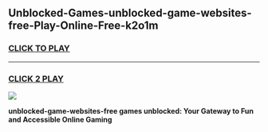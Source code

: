 
## Unblocked-Games-unblocked-game-websites-free-Play-Online-Free-k2o1m
<h3>
<a href="https://premium76.site?title=unblocked-game-websites-free&ref=26A">CLICK TO PLAY</a></h3>
<hr>

<h3>
<a href="https://premium76.site?title=unblocked-game-websites-free&ref=26A">CLICK 2 PLAY</a>
  
</h3>

<a href="https://premium76.site?title=unblocked-game-websites-free&ref=26A"><img src="https://clearcache.store/games.png"></a>


**unblocked-game-websites-free games unblocked: Your Gateway to Fun and Accessible Online Gaming**
